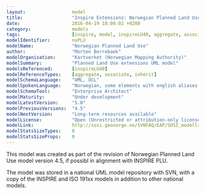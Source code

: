 ```yaml
---
layout:                 model
title:                  "Inspire Extensions: Norwegian Planned Land Use"
date:                   2016-04-19 18:00:02 +0200
category:               models
tags:                   [inspire, model, inspireLU40, aggregate, associate, inherit]
modelIdentifier:        noPLU
modelName:              "Norwegian Planned Land Use"
author:                 "Morten Borrebaek"
modelOrganisation:      "Kartverket (Norwegian Mapping Authority)"
modelSummary:           "Planned Land Use extensions UML model"
modelsReferenced:       [inspireLU40]
modelReferenceTypes:    [aggregate, associate, inherit]
modelSchemaLanguage:    "UML, OCL"
modelSpokenLanguage:    "Norwegian, some elements with english aliases."
modelSchemaTool:        "Enterprise Architect"
modelMaturity:          "Under development"
modelLatestVersion:     "5.0"
modelPreviousVersions:  "4.5"
modelNextVersion:       "Long-term resources available"
modelLicense:           "Open (Unrestricted or attribution-only licenses such as CC-BY, BSD or Apache)"
modelLink:              http://sosi.geonorge.no/SVNFAQ/EAP/SOSI_modellregister_JET40.eap
modelStatsSizeTypes:    0
modelStatsSizeProps:    0 
---
```


This model was created as part of the revision of Norwegian Planned Land Use model version 4.5, if possibl in alignment with INSPIRE PLU.

The model was stored in a national UML model repository with SVN, with a copy of the INSPIRE and ISO 191xx models in addition to other national models.
